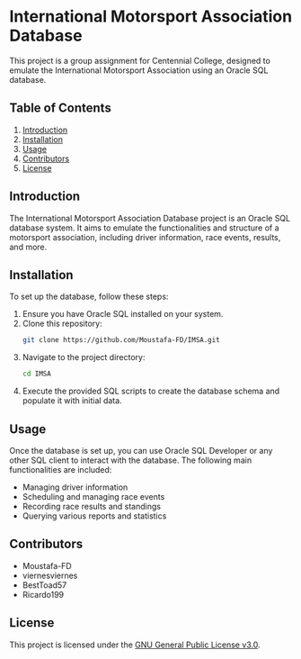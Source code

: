 # International Motorsport Association Database

This project is a group assignment for Centennial College, designed to emulate the International Motorsport Association using an Oracle SQL database.

## Table of Contents

1. [Introduction](#introduction)
2. [Installation](#installation)
3. [Usage](#usage)
4. [Contributors](#contributors)
5. [License](#license)

## Introduction

The International Motorsport Association Database project is an Oracle SQL database system. It aims to emulate the functionalities and structure of a motorsport association, including driver information, race events, results, and more.

## Installation

To set up the database, follow these steps:

1. Ensure you have Oracle SQL installed on your system.
2. Clone this repository:
    ```sh
    git clone https://github.com/Moustafa-FD/IMSA.git
    ```
3. Navigate to the project directory:
    ```sh
    cd IMSA
    ```
4. Execute the provided SQL scripts to create the database schema and populate it with initial data.

## Usage

Once the database is set up, you can use Oracle SQL Developer or any other SQL client to interact with the database. The following main functionalities are included:

- Managing driver information
- Scheduling and managing race events
- Recording race results and standings
- Querying various reports and statistics

## Contributors

- Moustafa-FD
- viernesviernes
- BestToad57
- Ricardo199

## License

This project is licensed under the [GNU General Public License v3.0](LICENSE).
